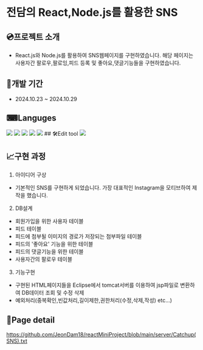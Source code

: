 # 전담의 React,Node.js를 활용한 SNS

## 💿프로젝트 소개

+ React.js와 Node.js를 활용하여 SNS웹페이지를 구현하였습니다. 해당 페이지는 사용자간 팔로우,팔로잉,피드 등록 및 좋아요,댓글기능들을 구현하였습니다.

## 📆개발 기간

+ 2024.10.23 ~ 2024.10.29

## ⌨Languges

<img src="https://img.shields.io/badge/mysql-%234479A1.svg?&style=for-the-badge&logo=mysql&logoColor=white" />
<img src="https://img.shields.io/badge/react-%2361DAFB.svg?&style=for-the-badge&logo=react&logoColor=black" />
<img src="https://img.shields.io/badge/node.js-%23339933.svg?&style=for-the-badge&logo=node.js&logoColor=white" />
<img src="https://img.shields.io/badge/nodemon-%2376D04B.svg?&style=for-the-badge&logo=nodemon&logoColor=black" />
<img src="https://img.shields.io/badge/javascript-%23F7DF1E.svg?&style=for-the-badge&logo=javascript&logoColor=black" />
## 🛠Edit tool

<img src="https://img.shields.io/badge/visual%20studio%20code-%23007ACC.svg?&style=for-the-badge&logo=visual%20studio%20code&logoColor=white" />

## 📈구현 과정

1. 아이디어 구상
  + 기본적인 SNS를 구현하게 되었습니다. 가장 대표적인 Instagram을 모티브하여 제작을 했습니다.

2. DB설계
  + 회원가입을 위한 사용자 테이블
  + 피드 테이블
  + 피드에 첨부될 이미지의 경로가 저장되는 첨부파일 테이블
  + 피드의 '좋아요' 기능을 위한 테이블
  + 피드의 댓글기능을 위한 테이블
  + 사용자간의 팔로우 테이블
    
3. 기능구현
 + 구현된 HTML페이지들을 Eclipse에서 tomcat서버를 이용하여 jsp파일로 변환하여 DB데이터 조회 및 수정 삭제
 + 예외처리(중복확인,빈값처리,길이제한,권한처리(수정,삭제,작성) etc...)


## 🔎Page detail

https://github.com/JeonDam18/reactMiniProject/blob/main/server/Catchup(SNS).txt
